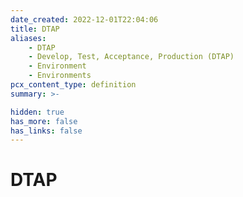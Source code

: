 ```yaml
---
date_created: 2022-12-01T22:04:06
title: DTAP
aliases:
    - DTAP
    - Develop, Test, Acceptance, Production (DTAP)
    - Environment
    - Environments
pcx_content_type: definition
summary: >-

hidden: true
has_more: false
has_links: false
---
```


# DTAP
